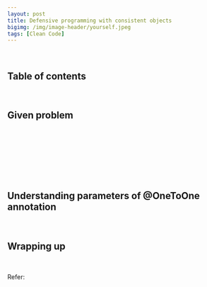 ```yaml
---
layout: post
title: Defensive programming with consistent objects
bigimg: /img/image-header/yourself.jpeg
tags: [Clean Code]
---
```




<br>

## Table of contents





<br>

## Given problem






<br>

## 






<br>

## 



<br>

## Understanding parameters of @OneToOne annotation 





<br>

## Wrapping up




<br>

Refer:
